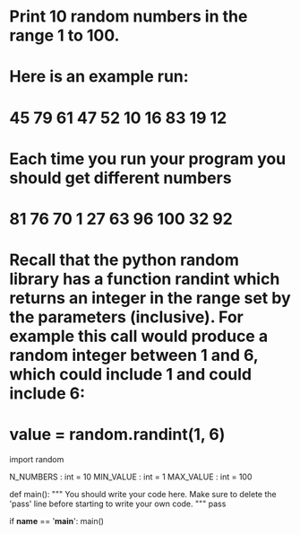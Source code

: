 # Print 10 random numbers in the range 1 to 100.

# Here is an example run:

# 45 79 61 47 52 10 16 83 19 12

# Each time you run your program you should get different numbers

# 81 76 70 1 27 63 96 100 32 92

# Recall that the python random library has a function randint which returns an integer in the range set by the parameters (inclusive). For example this call would produce a random integer between 1 and 6, which could include 1 and could include 6:

# value = random.randint(1, 6)


import random

N_NUMBERS : int = 10
MIN_VALUE : int = 1
MAX_VALUE : int = 100

def main():
    """
    You should write your code here. Make sure to delete 
    the 'pass' line before starting to write your own code.
    """
    pass

if __name__ == '__main__':
    main()